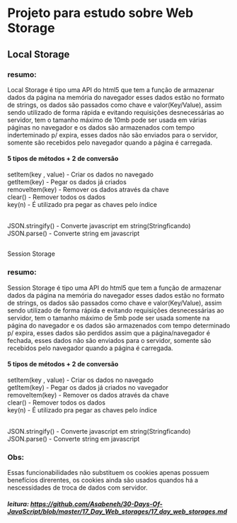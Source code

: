 # Projeto para estudo sobre Web Storage

## Local Storage

### resumo:

Local Storage é tipo uma API do html5 que tem a função de armazenar dados da página na memória do 
navegador esses dados estão no formato de strings, os dados são passados como chave e valor(Key/Value), assim sendo utilizado de forma rápida e evitando requisições desnecessárias ao servidor, tem o tamanho máximo de 10mb pode ser usada em várias páginas no navegador e os dados são armazenados com tempo inderteminado p/ expira, esses dados não são enviados para o servidor, somente são recebidos pelo navegador quando a página é carregada.

#### 5 tipos de métodos + 2 de conversão

setItem(key , value) - Criar os dados no navegado<br />
getItem(key) - Pegar os dados já criados<br />
removeItem(key) - Remover os dados através da chave<br />
clear() - Remover todos os dados<br />
key(n) - É utilizado pra pegar as chaves pelo índice<br /><br />

JSON.stringify() - Converte javascript em string(Stringficando)<br />
JSON.parse() - Converte string em javascript <br />

## 

Session Storage

### resumo:

Session Storage é tipo uma API do html5 que tem a função de armazenar dados da página na memória do 
navegador esses dados estão no formato de strings, os dados são passados como chave e valor(Key/Value), assim sendo utilizado de forma rápida e evitando requisições desnecessárias ao servidor, tem o tamanho máximo de 5mb pode ser usada somente na página do navegador e os dados são armazenados com tempo determinado p/ expira, esses dados são perdidos assim que a página/navegador é fechada, esses dados não são enviados para o servidor, somente são recebidos pelo navegador quando a página é carregada.

#### 5 tipos de métodos + 2 de conversão

setItem(key , value) - Criar os dados no navegado<br />
getItem(key) - Pegar os dados já criados no vavegador<br />
removeItem(key) - Remover os dados através da chave<br />
clear() - Remover todos os dados<br />
key(n) - É utilizado pra pegar as chaves pelo índice<br /><br />

JSON.stringify() - Converte javascript em string(Stringficando)<br />
JSON.parse() - Converte string em javascript <br />





### Obs:

Essas funcionabilidades não substituem os cookies apenas possuem 
benefícios direrentes, os cookies ainda são usados quandos há a nescessidades 
de troca de dados com servidor.

##### leitura: https://github.com/Asabeneh/30-Days-Of-JavaScript/blob/master/17_Day_Web_storages/17_day_web_storages.md